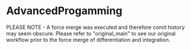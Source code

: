 # AdvancedProgamming
PLEASE NOTE - A force merge was executed and therefore comit history may seem obscure. Please refer to "original_main" to see our original workflow prior to the force merge of differentiation and integration.
